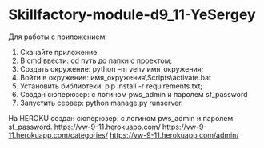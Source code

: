# Skillfactory-module-d9_11-YeSergey
Для работы с приложением:
1. Скачайте приложение.
2. В cmd ввести: cd путь до папки с проектом;
3. Создать окружение: python –m venv имя_окружения;
4. Войти в окружение: имя_окружения\Scripts\activate.bat
5. Установить библиотеки: pip install -r requirements.txt;
6. Создан сюперюзер: с логином pws_admin и паролем sf_password
7. Запустить сервер: python manage.py runserver.

На HEROKU создан сюперюзер: с логином pws_admin и паролем sf_password.
https://vw-9-11.herokuapp.com/
https://vw-9-11.herokuapp.com/categories/
https://vw-9-11.herokuapp.com/admin/
